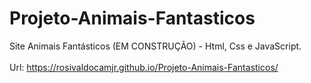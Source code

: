 # Projeto-Animais-Fantasticos
Site Animais Fantásticos (EM CONSTRUÇÃO) - Html, Css e JavaScript.<br><br>
Url: https://rosivaldocamjr.github.io/Projeto-Animais-Fantasticos/
